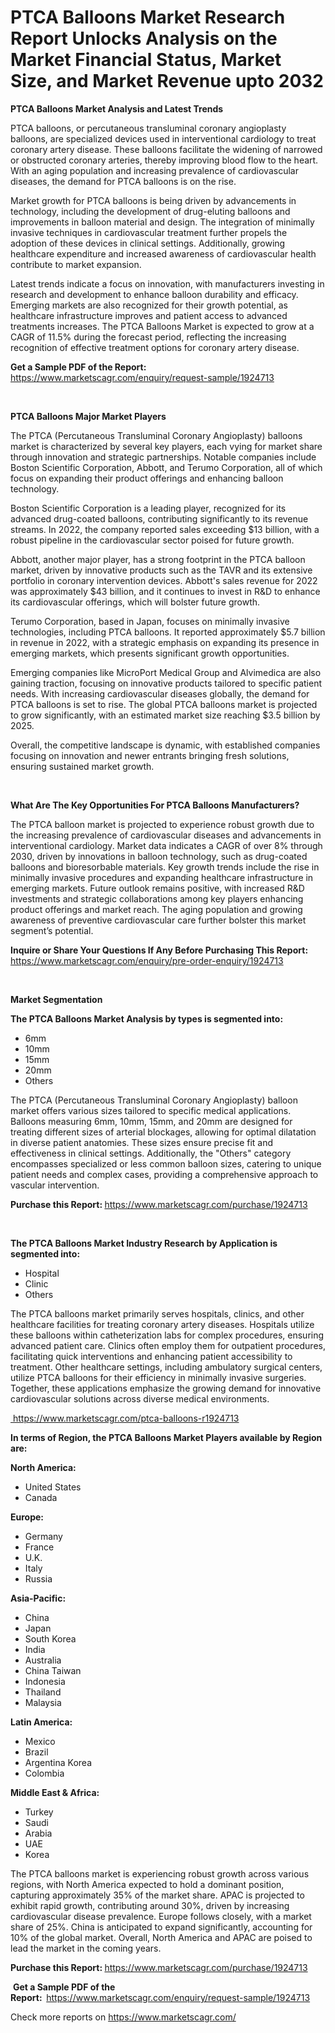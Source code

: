 <p><h1>PTCA Balloons Market Research Report Unlocks Analysis on the Market Financial Status, Market Size, and Market Revenue upto 2032</h1></p><p><strong>PTCA Balloons Market Analysis and Latest Trends</strong></p>
<p><p>PTCA balloons, or percutaneous transluminal coronary angioplasty balloons, are specialized devices used in interventional cardiology to treat coronary artery disease. These balloons facilitate the widening of narrowed or obstructed coronary arteries, thereby improving blood flow to the heart. With an aging population and increasing prevalence of cardiovascular diseases, the demand for PTCA balloons is on the rise.</p><p>Market growth for PTCA balloons is being driven by advancements in technology, including the development of drug-eluting balloons and improvements in balloon material and design. The integration of minimally invasive techniques in cardiovascular treatment further propels the adoption of these devices in clinical settings. Additionally, growing healthcare expenditure and increased awareness of cardiovascular health contribute to market expansion.</p><p>Latest trends indicate a focus on innovation, with manufacturers investing in research and development to enhance balloon durability and efficacy. Emerging markets are also recognized for their growth potential, as healthcare infrastructure improves and patient access to advanced treatments increases. The PTCA Balloons Market is expected to grow at a CAGR of 11.5% during the forecast period, reflecting the increasing recognition of effective treatment options for coronary artery disease.</p></p>
<p><strong>Get a Sample PDF of the Report:&nbsp;</strong> <a href="https://www.marketscagr.com/enquiry/request-sample/1924713?utm_campaign=2016&utm_medium=2&utm_source=Github&utm_content=ia&utm_term=14012025&utm_id=ptca-balloons">https://www.marketscagr.com/enquiry/request-sample/1924713</a></p>
<p>&nbsp;</p>
<p><strong>PTCA Balloons Major Market Players</strong></p>
<p><p>The PTCA (Percutaneous Transluminal Coronary Angioplasty) balloons market is characterized by several key players, each vying for market share through innovation and strategic partnerships. Notable companies include Boston Scientific Corporation, Abbott, and Terumo Corporation, all of which focus on expanding their product offerings and enhancing balloon technology.</p><p>Boston Scientific Corporation is a leading player, recognized for its advanced drug-coated balloons, contributing significantly to its revenue streams. In 2022, the company reported sales exceeding $13 billion, with a robust pipeline in the cardiovascular sector poised for future growth.</p><p>Abbott, another major player, has a strong footprint in the PTCA balloon market, driven by innovative products such as the TAVR and its extensive portfolio in coronary intervention devices. Abbott's sales revenue for 2022 was approximately $43 billion, and it continues to invest in R&D to enhance its cardiovascular offerings, which will bolster future growth.</p><p>Terumo Corporation, based in Japan, focuses on minimally invasive technologies, including PTCA balloons. It reported approximately $5.7 billion in revenue in 2022, with a strategic emphasis on expanding its presence in emerging markets, which presents significant growth opportunities.</p><p>Emerging companies like MicroPort Medical Group and Alvimedica are also gaining traction, focusing on innovative products tailored to specific patient needs. With increasing cardiovascular diseases globally, the demand for PTCA balloons is set to rise. The global PTCA balloons market is projected to grow significantly, with an estimated market size reaching $3.5 billion by 2025.</p><p>Overall, the competitive landscape is dynamic, with established companies focusing on innovation and newer entrants bringing fresh solutions, ensuring sustained market growth.</p></p>
<p>&nbsp;</p>
<p><strong>What Are The Key Opportunities For PTCA Balloons Manufacturers?</strong></p>
<p><p>The PTCA balloon market is projected to experience robust growth due to the increasing prevalence of cardiovascular diseases and advancements in interventional cardiology. Market data indicates a CAGR of over 8% through 2030, driven by innovations in balloon technology, such as drug-coated balloons and bioresorbable materials. Key growth trends include the rise in minimally invasive procedures and expanding healthcare infrastructure in emerging markets. Future outlook remains positive, with increased R&D investments and strategic collaborations among key players enhancing product offerings and market reach. The aging population and growing awareness of preventive cardiovascular care further bolster this market segment’s potential.</p></p>
<p><strong>Inquire or Share Your Questions If Any Before Purchasing This Report:</strong> <a href="https://www.marketscagr.com/enquiry/pre-order-enquiry/1924713?utm_campaign=2016&utm_medium=2&utm_source=Github&utm_content=ia&utm_term=14012025&utm_id=ptca-balloons">https://www.marketscagr.com/enquiry/pre-order-enquiry/1924713</a></p>
<p>&nbsp;</p>
<p><strong>Market Segmentation</strong></p>
<p><strong>The PTCA Balloons Market Analysis by types is segmented into:</strong></p>
<p><ul><li>6mm</li><li>10mm</li><li>15mm</li><li>20mm</li><li>Others</li></ul></p>
<p><p>The PTCA (Percutaneous Transluminal Coronary Angioplasty) balloon market offers various sizes tailored to specific medical applications. Balloons measuring 6mm, 10mm, 15mm, and 20mm are designed for treating different sizes of arterial blockages, allowing for optimal dilatation in diverse patient anatomies. These sizes ensure precise fit and effectiveness in clinical settings. Additionally, the "Others" category encompasses specialized or less common balloon sizes, catering to unique patient needs and complex cases, providing a comprehensive approach to vascular intervention.</p></p>
<p><strong>Purchase this Report:&nbsp;</strong><a href="https://www.marketscagr.com/purchase/1924713?utm_campaign=2016&utm_medium=2&utm_source=Github&utm_content=ia&utm_term=14012025&utm_id=ptca-balloons">https://www.marketscagr.com/purchase/1924713</a></p>
<p>&nbsp;</p>
<p><strong>The PTCA Balloons Market Industry Research by Application is segmented into:</strong></p>
<p><ul><li>Hospital</li><li>Clinic</li><li>Others</li></ul></p>
<p><p>The PTCA balloons market primarily serves hospitals, clinics, and other healthcare facilities for treating coronary artery diseases. Hospitals utilize these balloons within catheterization labs for complex procedures, ensuring advanced patient care. Clinics often employ them for outpatient procedures, facilitating quick interventions and enhancing patient accessibility to treatment. Other healthcare settings, including ambulatory surgical centers, utilize PTCA balloons for their efficiency in minimally invasive surgeries. Together, these applications emphasize the growing demand for innovative cardiovascular solutions across diverse medical environments.</p></p>
<p><a href="https://www.marketscagr.com/ptca-balloons-r1924713?utm_campaign=2016&utm_medium=2&utm_source=Github&utm_content=ia&utm_term=14012025&utm_id=ptca-balloons">&nbsp;https://www.marketscagr.com/ptca-balloons-r1924713</a></p>
<p><strong>In terms of Region, the PTCA Balloons Market Players available by Region are:</strong></p>
<p>
    <p> <strong> North America: </strong>
        <ul>
            <li>United States</li>
            <li>Canada</li>
        </ul>
        </p> 
    <p> <strong> Europe: </strong>
        <ul>
            <li>Germany</li>
            <li>France</li>
            <li>U.K.</li>
            <li>Italy</li>
            <li>Russia</li>
        </ul>
        </p> 
    <p> <strong> Asia-Pacific: </strong>
        <ul>
            <li>China</li>
            <li>Japan</li>
            <li>South Korea</li>
            <li>India</li>
            <li>Australia</li>
            <li>China Taiwan</li>
            <li>Indonesia</li>
            <li>Thailand</li>
            <li>Malaysia</li>
        </ul>
        </p> 
    <p> <strong> Latin America: </strong>
        <ul>
            <li>Mexico</li>
            <li>Brazil</li>
            <li>Argentina Korea</li>
            <li>Colombia</li>
        </ul>
        </p> 
    <p> <strong> Middle East & Africa: </strong>
        <ul>
            <li>Turkey</li>
            <li>Saudi</li>
            <li>Arabia</li>
            <li>UAE</li>
            <li>Korea</li>
        </ul>
    </p>
    </p>
<p><p>The PTCA balloons market is experiencing robust growth across various regions, with North America expected to hold a dominant position, capturing approximately 35% of the market share. APAC is projected to exhibit rapid growth, contributing around 30%, driven by increasing cardiovascular disease prevalence. Europe follows closely, with a market share of 25%. China is anticipated to expand significantly, accounting for 10% of the global market. Overall, North America and APAC are poised to lead the market in the coming years.</p></p>
<p><strong>Purchase this Report: </strong><a href="https://www.marketscagr.com/purchase/1924713?utm_campaign=2016&utm_medium=2&utm_source=Github&utm_content=ia&utm_term=14012025&utm_id=ptca-balloons">https://www.marketscagr.com/purchase/1924713</a></p>
<p>&nbsp;<strong>Get a Sample PDF of the Report:&nbsp;&nbsp;</strong><a href="https://www.marketscagr.com/enquiry/request-sample/1924713?utm_campaign=2016&utm_medium=2&utm_source=Github&utm_content=ia&utm_term=14012025&utm_id=ptca-balloons">https://www.marketscagr.com/enquiry/request-sample/1924713</a></p>
<p><strong></strong></p>
<p>Check more reports on <a href="https://www.marketscagr.com/?utm_campaign=2016&utm_medium=2&utm_source=Github&utm_content=ia&utm_term=14012025&utm_id=ptca-balloons">https://www.marketscagr.com/</a></p>